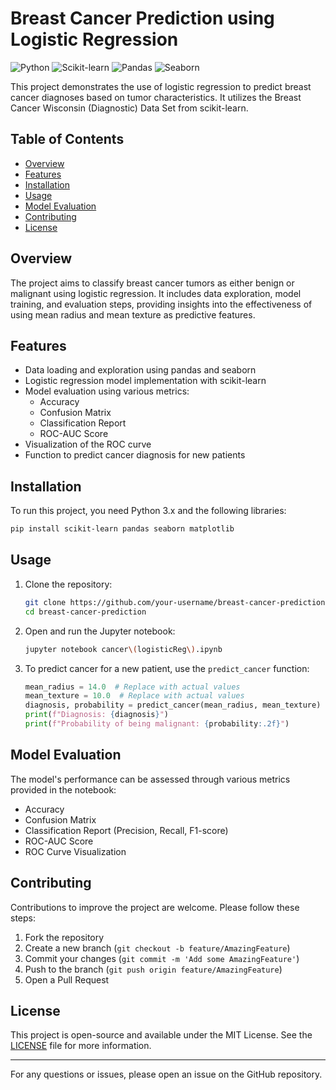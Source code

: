 # Breast Cancer Prediction using Logistic Regression

![Python](https://img.shields.io/badge/Python-3.x-blue.svg)
![Scikit-learn](https://img.shields.io/badge/Scikit--learn-Latest-orange.svg)
![Pandas](https://img.shields.io/badge/Pandas-Latest-green.svg)
![Seaborn](https://img.shields.io/badge/Seaborn-Latest-red.svg)

This project demonstrates the use of logistic regression to predict breast cancer diagnoses based on tumor characteristics. It utilizes the Breast Cancer Wisconsin (Diagnostic) Data Set from scikit-learn.

## Table of Contents

- [Overview](#overview)
- [Features](#features)
- [Installation](#installation)
- [Usage](#usage)
- [Model Evaluation](#model-evaluation)
- [Contributing](#contributing)
- [License](#license)

## Overview

The project aims to classify breast cancer tumors as either benign or malignant using logistic regression. It includes data exploration, model training, and evaluation steps, providing insights into the effectiveness of using mean radius and mean texture as predictive features.

## Features

- Data loading and exploration using pandas and seaborn
- Logistic regression model implementation with scikit-learn
- Model evaluation using various metrics:
  - Accuracy
  - Confusion Matrix
  - Classification Report
  - ROC-AUC Score
- Visualization of the ROC curve
- Function to predict cancer diagnosis for new patients

## Installation

To run this project, you need Python 3.x and the following libraries:

```bash
pip install scikit-learn pandas seaborn matplotlib
```

## Usage

1. Clone the repository:
   ```bash
   git clone https://github.com/your-username/breast-cancer-prediction.git
   cd breast-cancer-prediction
   ```

2. Open and run the Jupyter notebook:
   ```bash
   jupyter notebook cancer\(logisticReg\).ipynb
   ```

3. To predict cancer for a new patient, use the `predict_cancer` function:
   ```python
   mean_radius = 14.0  # Replace with actual values
   mean_texture = 10.0  # Replace with actual values
   diagnosis, probability = predict_cancer(mean_radius, mean_texture)
   print(f"Diagnosis: {diagnosis}")
   print(f"Probability of being malignant: {probability:.2f}")
   ```

## Model Evaluation

The model's performance can be assessed through various metrics provided in the notebook:

- Accuracy
- Confusion Matrix
- Classification Report (Precision, Recall, F1-score)
- ROC-AUC Score
- ROC Curve Visualization

## Contributing

Contributions to improve the project are welcome. Please follow these steps:

1. Fork the repository
2. Create a new branch (`git checkout -b feature/AmazingFeature`)
3. Commit your changes (`git commit -m 'Add some AmazingFeature'`)
4. Push to the branch (`git push origin feature/AmazingFeature`)
5. Open a Pull Request

## License

This project is open-source and available under the MIT License. See the [LICENSE](LICENSE) file for more information.

---

For any questions or issues, please open an issue on the GitHub repository.